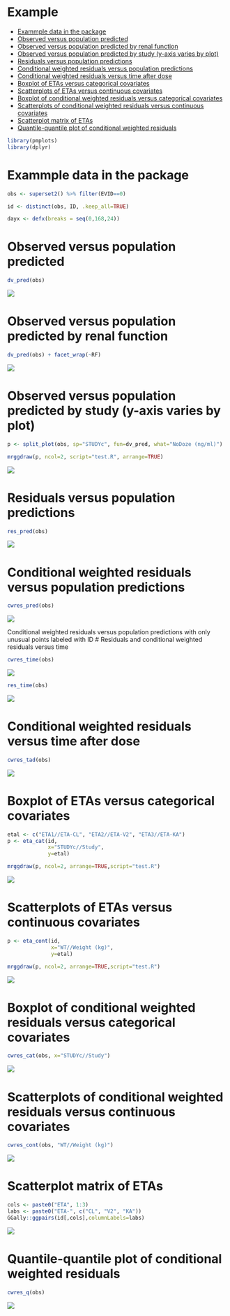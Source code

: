 Example
================

-   [Exammple data in the package](#exammple-data-in-the-package)
-   [Observed versus population predicted](#observed-versus-population-predicted)
-   [Observed versus population predicted by renal function](#observed-versus-population-predicted-by-renal-function)
-   [Observed versus population predicted by study (y-axis varies by plot)](#observed-versus-population-predicted-by-study-y-axis-varies-by-plot)
-   [Residuals versus population predictions](#residuals-versus-population-predictions)
-   [Conditional weighted residuals versus population predictions](#conditional-weighted-residuals-versus-population-predictions)
-   [Conditional weighted residuals versus time after dose](#conditional-weighted-residuals-versus-time-after-dose)
-   [Boxplot of ETAs versus categorical covariates](#boxplot-of-etas-versus-categorical-covariates)
-   [Scatterplots of ETAs versus continuous covariates](#scatterplots-of-etas-versus-continuous-covariates)
-   [Boxplot of conditional weighted residuals versus categorical covariates](#boxplot-of-conditional-weighted-residuals-versus-categorical-covariates)
-   [Scatterplots of conditional weighted residuals versus continuous covariates](#scatterplots-of-conditional-weighted-residuals-versus-continuous-covariates)
-   [Scatterplot matrix of ETAs](#scatterplot-matrix-of-etas)
-   [Quantile-quantile plot of conditional weighted residuals](#quantile-quantile-plot-of-conditional-weighted-residuals)

``` r
library(pmplots)
library(dplyr)
```

Exammple data in the package
============================

``` r
obs <- superset2() %>% filter(EVID==0)

id <- distinct(obs, ID, .keep_all=TRUE)

dayx <- defx(breaks = seq(0,168,24))
```

Observed versus population predicted
====================================

``` r
dv_pred(obs)
```

![](img/test--unnamed-chunk-4-1.png)

Observed versus population predicted by renal function
======================================================

``` r
dv_pred(obs) + facet_wrap(~RF)
```

![](img/test--unnamed-chunk-5-1.png)

Observed versus population predicted by study (y-axis varies by plot)
=====================================================================

``` r
p <- split_plot(obs, sp="STUDYc", fun=dv_pred, what="NoDoze (ng/ml)")
```

``` r
mrggdraw(p, ncol=2, script="test.R", arrange=TRUE)
```

![](img/test--unnamed-chunk-7-1.png)

Residuals versus population predictions
=======================================

``` r
res_pred(obs)
```

![](img/test--unnamed-chunk-8-1.png)

Conditional weighted residuals versus population predictions
============================================================

``` r
cwres_pred(obs)
```

![](img/test--unnamed-chunk-9-1.png)

Conditional weighted residuals versus population predictions with only unusual points labeled with ID \# Residuals and conditional weighted residuals versus time

``` r
cwres_time(obs)
```

![](img/test--unnamed-chunk-10-1.png)

``` r
res_time(obs)
```

![](img/test--unnamed-chunk-10-2.png)

Conditional weighted residuals versus time after dose
=====================================================

``` r
cwres_tad(obs)
```

![](img/test--unnamed-chunk-11-1.png)

Boxplot of ETAs versus categorical covariates
=============================================

``` r
etal <- c("ETA1//ETA-CL", "ETA2//ETA-V2", "ETA3//ETA-KA")
p <- eta_cat(id,
             x="STUDYc//Study",
             y=etal)
```

``` r
mrggdraw(p, ncol=2, arrange=TRUE,script="test.R")
```

![](img/test--unnamed-chunk-13-1.png)

Scatterplots of ETAs versus continuous covariates
=================================================

``` r
p <- eta_cont(id,
              x="WT//Weight (kg)",
              y=etal)
```

``` r
mrggdraw(p, ncol=2, arrange=TRUE,script="test.R")
```

![](img/test--unnamed-chunk-15-1.png)

Boxplot of conditional weighted residuals versus categorical covariates
=======================================================================

``` r
cwres_cat(obs, x="STUDYc//Study")
```

![](img/test--unnamed-chunk-16-1.png)

Scatterplots of conditional weighted residuals versus continuous covariates
===========================================================================

``` r
cwres_cont(obs, "WT//Weight (kg)")
```

![](img/test--unnamed-chunk-17-1.png)

Scatterplot matrix of ETAs
==========================

``` r
cols <- paste0("ETA", 1:3)
labs <- paste0("ETA-", c("CL", "V2", "KA"))
GGally::ggpairs(id[,cols],columnLabels=labs)
```

![](img/test--unnamed-chunk-18-1.png)

Quantile-quantile plot of conditional weighted residuals
========================================================

``` r
cwres_q(obs)
```

![](img/test--unnamed-chunk-19-1.png)
